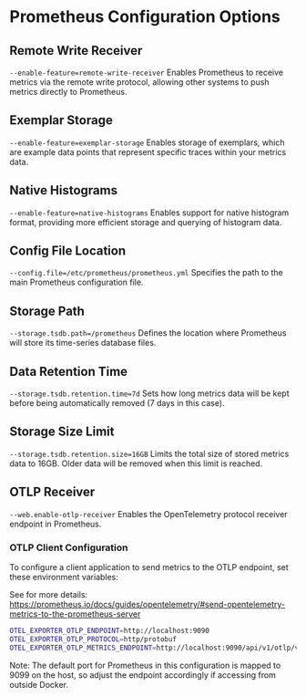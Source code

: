 # Prometheus Configuration Options

## Remote Write Receiver
`--enable-feature=remote-write-receiver`
Enables Prometheus to receive metrics via the remote write protocol, allowing other systems to push metrics directly to Prometheus.

## Exemplar Storage
`--enable-feature=exemplar-storage`
Enables storage of exemplars, which are example data points that represent specific traces within your metrics data.

## Native Histograms
`--enable-feature=native-histograms`
Enables support for native histogram format, providing more efficient storage and querying of histogram data.

## Config File Location
`--config.file=/etc/prometheus/prometheus.yml`
Specifies the path to the main Prometheus configuration file.

## Storage Path
`--storage.tsdb.path=/prometheus`
Defines the location where Prometheus will store its time-series database files.

## Data Retention Time
`--storage.tsdb.retention.time=7d`
Sets how long metrics data will be kept before being automatically removed (7 days in this case).

## Storage Size Limit
`--storage.tsdb.retention.size=16GB`
Limits the total size of stored metrics data to 16GB. Older data will be removed when this limit is reached.

## OTLP Receiver
`--web.enable-otlp-receiver`
Enables the OpenTelemetry protocol receiver endpoint in Prometheus.

### OTLP Client Configuration
To configure a client application to send metrics to the OTLP endpoint, set these environment variables:

See for more details: https://prometheus.io/docs/guides/opentelemetry/#send-opentelemetry-metrics-to-the-prometheus-server

````bash
OTEL_EXPORTER_OTLP_ENDPOINT=http://localhost:9090
OTEL_EXPORTER_OTLP_PROTOCOL=http/protobuf
OTEL_EXPORTER_OTLP_METRICS_ENDPOINT=http://localhost:9090/api/v1/otlp/v1/metrics
````

Note: The default port for Prometheus in this configuration is mapped to 9099 on the host, so adjust the endpoint accordingly if accessing from outside Docker.